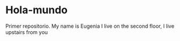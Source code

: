 # Hola-mundo
Primer repositorio.
My name is Eugenia I live on the second floor, I live upstairs from you
